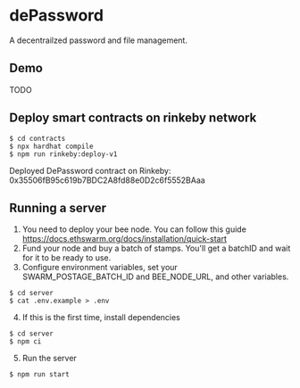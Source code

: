 # dePassword
A decentrailzed password and file management.

## Demo
TODO

## Deploy smart contracts on rinkeby network
```
$ cd contracts
$ npx hardhat compile
$ npm run rinkeby:deploy-v1
```
Deployed DePassword contract on Rinkeby: 0x35506fB95c619b7BDC2A8fd88e0D2c6f5552BAaa

## Running a server
1. You need to deploy your bee node. You can follow this guide https://docs.ethswarm.org/docs/installation/quick-start
2. Fund your node and buy a batch of stamps. You'll get a batchID and wait for it to be ready to use.
3. Configure environment variables, set your SWARM_POSTAGE_BATCH_ID and BEE_NODE_URL, and other variables.
```shell
$ cd server
$ cat .env.example > .env
```
4. If this is the first time, install dependencies
```shell
$ cd server
$ npm ci
```
5. Run the server
```
$ npm run start
```
